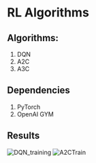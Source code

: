 # RL Algorithms 


## Algorithms:

1. DQN 
2. A2C
3. A3C

## Dependencies
1. PyTorch
2. OpenAI GYM

## Results 
![DQN_training](https://user-images.githubusercontent.com/25514362/93405529-3dc11d80-f85b-11ea-9d53-87468ccf9a53.png)
![A2CTrain](https://user-images.githubusercontent.com/25514362/93405527-3d288700-f85b-11ea-9e4a-e5a424b312f6.png)

